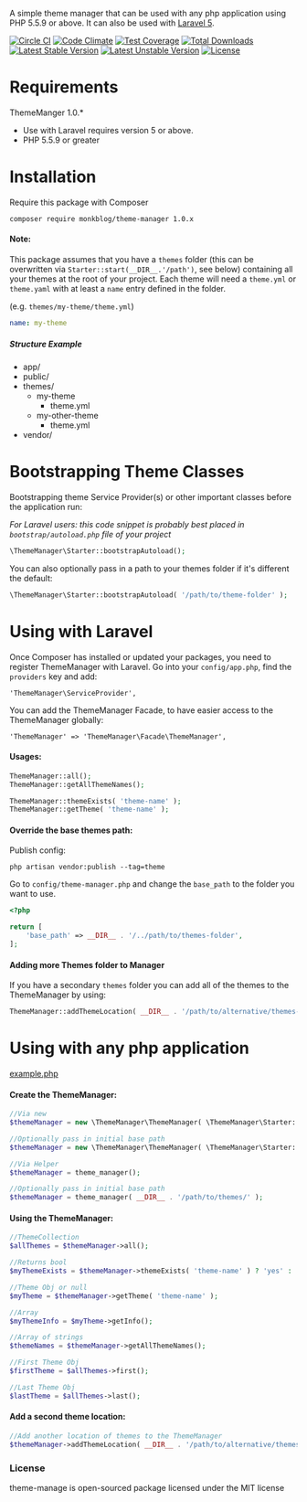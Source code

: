 A simple theme manager that can be used with any php application using PHP 5.5.9 or above. It can also be used with [Laravel 5](http://laravel.com/).

[![Circle CI](https://circleci.com/gh/monkblog/theme-manager.svg?style=svg)](https://circleci.com/gh/monkblog/theme-manager)
[![Code Climate](https://codeclimate.com/github/monkblog/theme-manager/badges/gpa.svg)](https://codeclimate.com/github/monkblog/theme-manager)
[![Test Coverage](https://codeclimate.com/github/monkblog/theme-manager/badges/coverage.svg)](https://codeclimate.com/github/monkblog/theme-manager/coverage)
[![Total Downloads](https://poser.pugx.org/monkblog/theme-manager/d/total.svg)](https://packagist.org/packages/monkblog/theme-manager)
[![Latest Stable Version](https://poser.pugx.org/monkblog/theme-manager/v/stable.svg)](https://packagist.org/packages/monkblog/theme-manager)
[![Latest Unstable Version](https://poser.pugx.org/monkblog/theme-manager/v/unstable.svg)](https://packagist.org/packages/monkblog/theme-manager)
[![License](https://poser.pugx.org/monkblog/theme-manager/license.svg)](https://packagist.org/packages/monkblog/theme-manager)

# Requirements

ThemeManger 1.0.*
 - Use with Laravel requires version 5 or above.
 - PHP 5.5.9 or greater
 
# Installation

Require this package with Composer

```
composer require monkblog/theme-manager 1.0.x
```

#### Note:
This package assumes that you have a `themes` folder (this can be overwritten via `Starter::start(__DIR__.'/path')`, see below) containing all your themes at the root of your project. 
Each theme will need a `theme.yml` or `theme.yaml` with at least a `name` entry defined in the folder.

(e.g. `themes/my-theme/theme.yml`)
```yaml
name: my-theme
```

##### Structure Example
- app/
- public/
- themes/
  - my-theme
    - theme.yml
  - my-other-theme
    - theme.yml
- vendor/

# Bootstrapping Theme Classes
Bootstrapping theme Service Provider(s) or other important classes before the application run:

*For Laravel users: this code snippet is probably best placed in `bootstrap/autoload.php` file of your project*

```php
\ThemeManager\Starter::bootstrapAutoload();
```

You can also optionally pass in a path to your themes folder if it's different the default:
```php
\ThemeManager\Starter::bootstrapAutoload( '/path/to/theme-folder' );
```

# Using with Laravel

Once Composer has installed or updated your packages, you need to register ThemeManager with Laravel. Go into your `config/app.php`, find the `providers` key and add:

```
'ThemeManager\ServiceProvider',
```

You can add the ThemeManager Facade, to have easier access to the ThemeManager globally:

```
'ThemeManager' => 'ThemeManager\Facade\ThemeManager',
```

#### Usages:

```php
ThemeManager::all();
ThemeManager::getAllThemeNames();

ThemeManager::themeExists( 'theme-name' );
ThemeManager::getTheme( 'theme-name' );
```

#### Override the base themes path:

Publish config:

```
php artisan vendor:publish --tag=theme
```
Go to `config/theme-manager.php` and change the `base_path` to the folder you want to use.
```php
<?php

return [
    'base_path' => __DIR__ . '/../path/to/themes-folder',
];
```

#### Adding more Themes folder to Manager
If you have a secondary `themes` folder you can add all of the themes to the ThemeManager by using:

```php
ThemeManager::addThemeLocation( __DIR__ . '/path/to/alternative/themes-folder' );
```

# Using with any php application

[example.php](https://github.com/monkblog/theme-manager/blob/master/example.php)

#### Create the ThemeManager:

```php
//Via new
$themeManager = new \ThemeManager\ThemeManager( \ThemeManager\Starter::start() );

//Optionally pass in initial base path
$themeManager = new \ThemeManager\ThemeManager( \ThemeManager\Starter::start( __DIR__ . '/path/to/themes/' ) );

//Via Helper
$themeManager = theme_manager();

//Optionally pass in initial base path
$themeManager = theme_manager( __DIR__ . '/path/to/themes/' );
```

#### Using the ThemeManager:

```php
//ThemeCollection
$allThemes = $themeManager->all();

//Returns bool
$myThemeExists = $themeManager->themeExists( 'theme-name' ) ? 'yes' : 'nope';

//Theme Obj or null
$myTheme = $themeManager->getTheme( 'theme-name' );

//Array
$myThemeInfo = $myTheme->getInfo();

//Array of strings
$themeNames = $themeManager->getAllThemeNames();

//First Theme Obj
$firstTheme = $allThemes->first();

//Last Theme Obj
$lastTheme = $allThemes->last();
```

#### Add a second theme location:

```php
//Add another location of themes to the ThemeManager
$themeManager->addThemeLocation( __DIR__ . '/path/to/alternative/themes-folder' );
```

### License

theme-manage is open-sourced package licensed under the MIT license